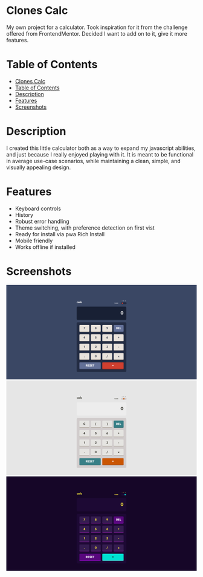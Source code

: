 # Clones Calc
 My own project for a calculator. Took inspiration for it from the challenge offered from FrontendMentor. Decided I want to add on to it, give it more features. 

# Table of Contents
- [Clones Calc](#clones-calc)
- [Table of Contents](#table-of-contents)
- [Description](#description)
- [Features](#features)
- [Screenshots](#screenshots)

# Description
I created this little calculator both as a way to expand my javascript abilities, and just because I really enjoyed playing with it. It is meant to be functional in average use-case scenarios, while maintaining a clean, simple, and visually appealing design.

# Features
- Keyboard controls
- History
- Robust error handling
- Theme switching, with preference detection on first vist
- Ready for install via pwa Rich Install
- Mobile friendly
- Works offline if installed

# Screenshots
![screenshot](assets/images/Install-Screenshot.png)
![screenshot](assets/images/Install-Screenshot2.png)
![screenshot](assets/images/Install-Screenshot3.png)